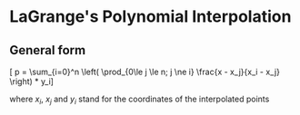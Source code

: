 # LaGrange's Polynomial Interpolation

## General form

\[ p = \sum_{i=0}^n \left( \prod_{0\le j \le n; j \ne i} \frac{x - x_j}{x_i - x_j} \right) * y_i\]

where $x_i$, $x_j$ and $y_i$ stand for the coordinates of the interpolated points